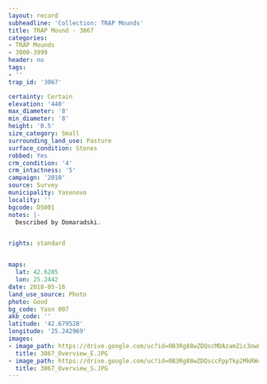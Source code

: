 ```yaml
---
layout: record
subheadline: 'Collection: TRAP Mounds'
title: TRAP Mound - 3067
categories:
- TRAP Mounds
- 3000-3999
header: no
tags:
- ''
trap_id: '3067'

certainty: Certain
elevation: '440'
max_diameter: '8'
min_diameter: '8'
height: '0.5'
size_category: Small
surrounding_land_use: Pasture
surface_condition: Stones
robbed: Yes
crm_condition: '4'
crm_intactness: '5'
campaign: '2010'
source: Survey
municipality: Yasenovo
locality: ''
bgcode: DS001
notes: |-
  Described by Domaradski.


rights: standard


maps:
  lat: 42.6285
  lon: 25.2442
date: 2018-05-16
land_use_source: Photo
photo: Good
bg_code: Yasn 007
akb_code: ''
latitude: '42.679528'
longitude: '25.242969'
images:
- image_path: https://drive.google.com/uc?id=0B3Rg88wZDQscMDAzamZic3owUjA
  title: 3067_Overview_E.JPG
- image_path: https://drive.google.com/uc?id=0B3Rg88wZDQsccFppTkp2MkRWc3c
  title: 3067_Overview_S.JPG
---
```

